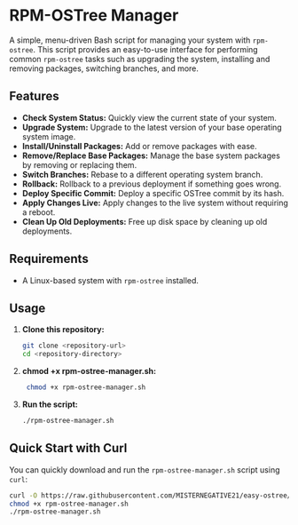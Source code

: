 # RPM-OSTree Manager

A simple, menu-driven Bash script for managing your system with `rpm-ostree`. This script provides an easy-to-use interface for performing common `rpm-ostree` tasks such as upgrading the system, installing and removing packages, switching branches, and more.

## Features

- **Check System Status:** Quickly view the current state of your system.
- **Upgrade System:** Upgrade to the latest version of your base operating system image.
- **Install/Uninstall Packages:** Add or remove packages with ease.
- **Remove/Replace Base Packages:** Manage the base system packages by removing or replacing them.
- **Switch Branches:** Rebase to a different operating system branch.
- **Rollback:** Rollback to a previous deployment if something goes wrong.
- **Deploy Specific Commit:** Deploy a specific OSTree commit by its hash.
- **Apply Changes Live:** Apply changes to the live system without requiring a reboot.
- **Clean Up Old Deployments:** Free up disk space by cleaning up old deployments.

## Requirements

- A Linux-based system with `rpm-ostree` installed.

## Usage

1. **Clone this repository:**

   ```bash
   git clone <repository-url>
   cd <repository-directory> 

2. **chmod +x rpm-ostree-manager.sh:**

   ```bash 
    chmod +x rpm-ostree-manager.sh 
3. **Run the script:**

   ```bash 
   ./rpm-ostree-manager.sh

## Quick Start with Curl

You can quickly download and run the `rpm-ostree-manager.sh` script using `curl`:

```bash
curl -O https://raw.githubusercontent.com/MISTERNEGATIVE21/easy-ostree/master/rpm-ostree-manager.sh
chmod +x rpm-ostree-manager.sh
./rpm-ostree-manager.sh

